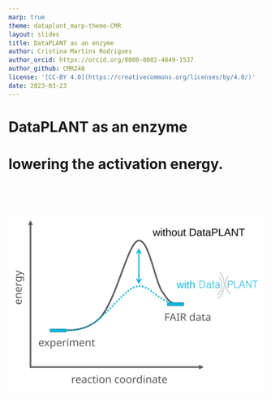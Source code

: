 ```yaml
---
marp: true
theme: dataplant_marp-theme-CMR
layout: slides
title: DataPLANT as an enzyme
author: Cristina Martins Rodrigues
author_orcid: https://orcid.org/0000-0002-4849-1537
author_github: CMR248
license: '[CC-BY 4.0](https://creativecommons.org/licenses/by/4.0/)'
date: 2023-03-23
---
```


# DataPLANT as an enzyme
<h1>
<span>
lowering the activation energy.
</span>
</h1>

<br>
<br>
<br>

![w:600](./../../img/FAIRData_ActivationEnergy_withDataPLANT.svg)
